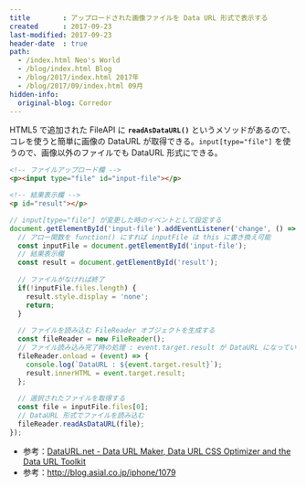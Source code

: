 ```yaml
---
title        : アップロードされた画像ファイルを Data URL 形式で表示する
created      : 2017-09-23
last-modified: 2017-09-23
header-date  : true
path:
  - /index.html Neo's World
  - /blog/index.html Blog
  - /blog/2017/index.html 2017年
  - /blog/2017/09/index.html 09月
hidden-info:
  original-blog: Corredor
---
```


HTML5 で追加された FileAPI に __`readAsDataURL()`__ というメソッドがあるので、コレを使うと簡単に画像の DataURL が取得できる。`input[type="file"]` を使うので、画像以外のファイルでも DataURL 形式にできる。

```html
<!-- ファイルアップロード欄 -->
<p><input type="file" id="input-file"></p>

<!-- 結果表示欄 -->
<p id="result"></p>
```

```javascript
// input[type="file"] が変更した時のイベントとして設定する
document.getElementById('input-file').addEventListener('change', () => {
  // アロー関数を function() にすれば inputFile は this に書き換え可能
  const inputFile = document.getElementById('input-file');
  // 結果表示欄
  const result = document.getElementById('result');
  
  // ファイルがなければ終了
  if(!inputFile.files.length) {
    result.style.display = 'none';
    return;
  }
  
  // ファイルを読み込む FileReader オブジェクトを生成する
  const fileReader = new FileReader();
  // ファイル読み込み完了時の処理 : event.target.result が DataURL になっている
  fileReader.onload = (event) => {
    console.log(`DataURL : ${event.target.result}`);
    result.innerHTML = event.target.result;
  };
  
  // 選択されたファイルを取得する
  const file = inputFile.files[0];
  // DataURL 形式でファイルを読み込む
  fileReader.readAsDataURL(file);
});
```

- 参考：[DataURL.net - Data URL Maker, Data URL CSS Optimizer and the Data URL Toolkit](http://dataurl.net/#dataurlmaker)
- 参考：<http://blog.asial.co.jp/iphone/1079>
